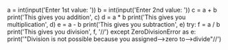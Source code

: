 a = int(input('Enter 1st value: '))
b = int(input('Enter 2nd value: '))
c = a + b
print('This gives you addition', c)
d = a * b
print('This gives you multiplication', d)
e = a - b
print('This gives you subtraction', e)
try:
    f = a / b
    print('This gives you division', f, '//')
except ZeroDivisionError as e:
    print('"Division is not possible because you assigned-->zero to-->divide"//')
